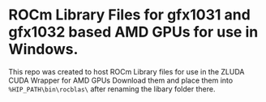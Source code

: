 # ROCm Library Files for gfx1031 and gfx1032 based AMD GPUs for use in Windows.

This repo was created to host ROCm Library files for use in the ZLUDA CUDA Wrapper for AMD GPUs
Download them and place them into `%HIP_PATH\bin\rocblas\` after renaming the libary folder there.
